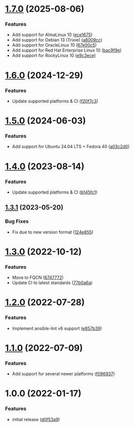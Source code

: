 # [1.7.0](https://github.com/de-it-krachten/ansible-role-github_cli/compare/v1.6.0...v1.7.0) (2025-08-06)


### Features

* Add support for AlmaLinux 10 ([ece1675](https://github.com/de-it-krachten/ansible-role-github_cli/commit/ece16750d52b27a875650d55b740a122b6e572a8))
* Add support for Debian 13 (Trixie) ([a8009cc](https://github.com/de-it-krachten/ansible-role-github_cli/commit/a8009cc73d1ea2c8d90440d92903bbe3652241d0))
* Add support for OracleLinux 10 ([67e00c5](https://github.com/de-it-krachten/ansible-role-github_cli/commit/67e00c5111d29556301af788be0c9e1313125176))
* Add support for Red Hat Enterprise Linux 10 ([bac9f9e](https://github.com/de-it-krachten/ansible-role-github_cli/commit/bac9f9e7b726affc2840459aad276014a2886c39))
* Add support for RockyLinux 10 ([e9c3ece](https://github.com/de-it-krachten/ansible-role-github_cli/commit/e9c3ece39fdf88fc407fd9f6d6acb3b96a8159db))

# [1.6.0](https://github.com/de-it-krachten/ansible-role-github_cli/compare/v1.5.0...v1.6.0) (2024-12-29)


### Features

* Update supported platforms & CI ([f20f7c3](https://github.com/de-it-krachten/ansible-role-github_cli/commit/f20f7c33eb10effe138c3609d3fb926f8a1c9899))

# [1.5.0](https://github.com/de-it-krachten/ansible-role-github_cli/compare/v1.4.0...v1.5.0) (2024-06-03)


### Features

* Add support for Ubuntu 24.04 LTS + Fedora 40 ([a03c2d0](https://github.com/de-it-krachten/ansible-role-github_cli/commit/a03c2d050763b9b3b5afbe1a61bd3158ba46572f))

# [1.4.0](https://github.com/de-it-krachten/ansible-role-github_cli/compare/v1.3.1...v1.4.0) (2023-08-14)


### Features

* Update supported platforms & CI ([b145fc1](https://github.com/de-it-krachten/ansible-role-github_cli/commit/b145fc1b139f465b2031716c5ea445d9895a3720))

## [1.3.1](https://github.com/de-it-krachten/ansible-role-github_cli/compare/v1.3.0...v1.3.1) (2023-05-20)


### Bug Fixes

* Fix due to new version format ([124e855](https://github.com/de-it-krachten/ansible-role-github_cli/commit/124e85522db07a3f6685ec70f9fde8d52fc37dd9))

# [1.3.0](https://github.com/de-it-krachten/ansible-role-github_cli/compare/v1.2.0...v1.3.0) (2022-10-12)


### Features

* Move to FQCN ([6747772](https://github.com/de-it-krachten/ansible-role-github_cli/commit/6747772b2271d7852ae69eeebc542fa52f38613f))
* Update CI to latest standards ([77b0a6a](https://github.com/de-it-krachten/ansible-role-github_cli/commit/77b0a6a08ccf0b9176c7769a1b081dfe7cdef1e0))

# [1.2.0](https://github.com/de-it-krachten/ansible-role-github_cli/compare/v1.1.0...v1.2.0) (2022-07-28)


### Features

* Implement ansible-lint v6 support ([e857b39](https://github.com/de-it-krachten/ansible-role-github_cli/commit/e857b396a18237258a199906971f7ab1ed6ae080))

# [1.1.0](https://github.com/de-it-krachten/ansible-role-github_cli/compare/v1.0.0...v1.1.0) (2022-07-09)


### Features

* Add support for several newer platforms ([f096937](https://github.com/de-it-krachten/ansible-role-github_cli/commit/f09693779dc91defcafd2b4e74c8c8bbff409fdf))

# 1.0.0 (2022-01-17)


### Features

* initial release ([d0f53a9](https://github.com/de-it-krachten/ansible-role-github_cli/commit/d0f53a9417c0a6da614aaf29fe09b74539299c14))
